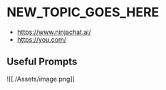 # NEW_TOPIC_GOES_HERE

- https://www.ninjachat.ai/
- https://you.com/ 

## Useful Prompts

![[./Assets/image.png]]